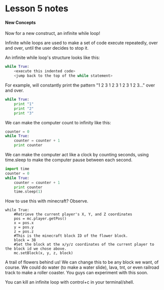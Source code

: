 # Lesson 5 notes

#### New Concepts

Now for a new construct, an infinite while loop!

Infinite while loops are used to make a set of code execute repeatedly, over and over, until the user decides to stop it.

An infinite while loop's structure looks like this:

```python
while True:
    <execute this indented code>
    <jump back to the top of the while statement>
```

For example, will constantly print the pattern "1 2 3 1 2 3 1 2 3 1 2 3..." over and over.

```python
while True:
    print "1"
    print "2"
    print "3"
```

We can make the computer count to infinity like this:

```python
counter = 0
while True:
    counter = counter + 1
    print counter
```

We can make the computer act like a clock by counting seconds, using time.sleep to make the computer pause between each second.
```python
import time
counter = 0
while True:
    counter = counter + 1
    print counter
    time.sleep(1)
```

How to use this with minecraft? Observe.

```
while True:
    #Retrieve the current player's X, Y, and Z coordinates
    pos = mc.player.getPos()
    x = pos.x
    y = pos.y
    z = pos.z
    #This is the minecraft block ID of the flower block.
    block = 38
    #Set the block at the x/y/z coordinates of the current player to the block id we chose above.
    mc.setBlock(x, y, z, block)
```
    
A trail of flowers behind us! We can change this to be any block we want, of course. We could do water (to make a water slide), lava, tnt, or even railroad track to make a roller coaster. You guys can experiment with this soon.

You can kill an infinite loop with control+c in your terminal/shell.


